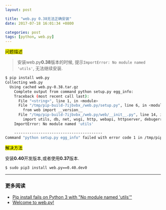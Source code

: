 ```yaml
---
layout: post

title: "web.py 0.38无法正确安装"
date: 2017-07-18 16:01:34 +0800

categories: post
tags: [python, web.py]
---
```


<mark>问题描述</mark>

>安装web.py**0.38**版本的时候, 提示`ImportError: No module named 'utils'`, 无法继续安装.

```bash
$ pip install web.py      
Collecting web.py
  Using cached web.py-0.38.tar.gz
    Complete output from command python setup.py egg_info:
    Traceback (most recent call last):
      File "<string>", line 1, in <module>
      File "/tmp/pip-build-7ijbvbx_/web.py/setup.py", line 6, in <module>
        from web import __version__
      File "/tmp/pip-build-7ijbvbx_/web.py/web/__init__.py", line 14, in <module>
        import utils, db, net, wsgi, http, webapi, httpserver, debugerror
    ImportError: No module named 'utils'

    ----------------------------------------
Command "python setup.py egg_info" failed with error code 1 in /tmp/pip-build-7ijbvbx_/web.py/
```

<mark>解决方法</mark>

安装**0.40**开发版本,或者使用**0.37**版本.

```bash
$ sudo pip3 install web.py==0.40.dev0
```

----
### 更多阅读
- [Pip install fails on Python 3 with "No module named 'utils'"](https://github.com/webpy/webpy/issues/396)
- [Welcome to web.py!](http://webpy.org/)

